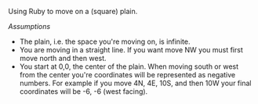 Using Ruby to move on a (square) plain.

*Assumptions*
- The plain, i.e. the space you're moving on, is infinite.
- You are moving in a straight line. If you want move NW you must first move north and then west. 
- You start at 0,0, the center of the plain. When moving south or west from the center you're coordinates will be represented as negative numbers. For example if you move 4N, 4E, 10S, and then 10W your final coordinates will be -6, -6 (west facing).